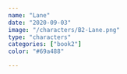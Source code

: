 ```yaml
---
name: "Lane"
date: "2020-09-03"
image: "/characters/B2-Lane.png"
type: "characters"
categories: ["book2"]
color: "#69a488"

---
```


